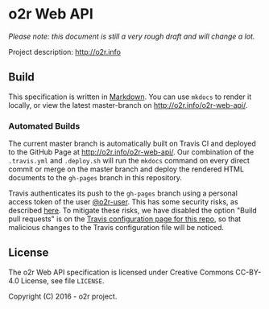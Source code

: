 # o2r Web API

_Please note: this document is still a very rough draft and will change a lot._

Project description: http://o2r.info

## Build

This specification is written in [Markdown](https://daringfireball.net/projects/markdown/). You can use `mkdocs` to render it locally, or view the latest master-branch on <http://o2r.info/o2r-web-api/>.

### Automated Builds

The current master branch is automatically built on Travis CI and deployed to the GitHub Page at <http://o2r.info/o2r-web-api/>. Our combination of the `.travis.yml` and `.deploy.sh` will run the `mkdocs` command on every direct commit or merge on the master branch and deploy the rendered HTML documents to the `gh-pages` branch in this repository.

Travis authenticates its push to the `gh-pages` branch using a personal access token of the user [@o2r-user](https://github.com/o2r-user). This has some security risks, as described [here](https://gist.github.com/domenic/ec8b0fc8ab45f39403dd#sign-up-for-travis-and-add-your-project). To mitigate these risks, we have disabled the option "Build pull requests" is on the [Travis configuration page for this repo](https://travis-ci.org/o2r-project/o2r-web-api/settings), so that malicious changes to the Travis configuration file will be noticed.


## License

The o2r Web API specification is licensed under Creative Commons CC-BY-4.0 License, see file `LICENSE`.

Copyright (C) 2016 - o2r project.
